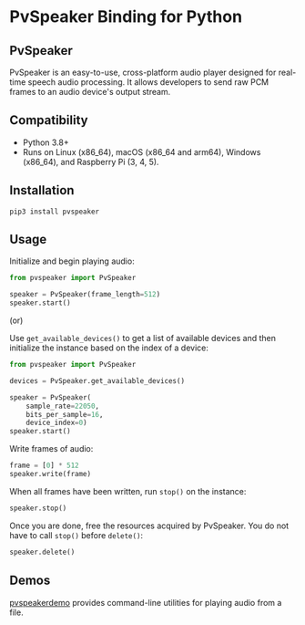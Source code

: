 # PvSpeaker Binding for Python

## PvSpeaker

PvSpeaker is an easy-to-use, cross-platform audio player designed for real-time speech audio processing. It allows developers to send raw PCM frames to an audio device's output stream.

## Compatibility

- Python 3.8+
- Runs on Linux (x86_64), macOS (x86_64 and arm64), Windows (x86_64), and Raspberry Pi (3, 4, 5).

## Installation

```shell
pip3 install pvspeaker
```

## Usage

Initialize and begin playing audio:

```python
from pvspeaker import PvSpeaker

speaker = PvSpeaker(frame_length=512)
speaker.start()
```

(or)

Use `get_available_devices()` to get a list of available devices and then initialize the instance based on the index of a device:

```python
from pvspeaker import PvSpeaker

devices = PvSpeaker.get_available_devices()

speaker = PvSpeaker(
    sample_rate=22050,
    bits_per_sample=16,
    device_index=0)
speaker.start()
```

Write frames of audio:

```python
frame = [0] * 512
speaker.write(frame)
```

When all frames have been written, run `stop()` on the instance:

```python
speaker.stop()
```

Once you are done, free the resources acquired by PvSpeaker. You do not have to call `stop()` before `delete()`:

```python
speaker.delete()
```

## Demos

[pvspeakerdemo](https://pypi.org/project/pvspeakerdemo/) provides command-line utilities for playing audio from a file.